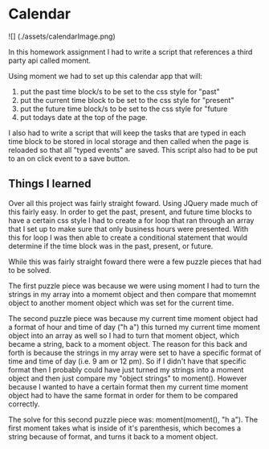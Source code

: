 # Calendar

![] (./assets/calendarImage.png)

In this homework assignment I had to write a script that references a third party api called moment. 

Using moment we had to set up this calendar app that will:
  1) put the past time block/s to be set to the css style for "past"
  2) put the current time block to be set to the css style for "present"
  3) put the future time block/s to be set to the css style for "future
  4) put todays date at the top of the page.
  
I also had to write a script that will keep the tasks that are typed in each time block to be stored in local storage and then called when the page is reloaded so that all "typed events" are saved. This script also had to be put to an on click event to a save button. 

## Things I learned

Over all this project was fairly straight foward. Using JQuery made much of this fairly easy. In order to get the past, present, and future time blocks to have a certain css style I had to create a for loop that ran through an array that I set up to make sure that only business hours were presented. With this for loop I was then able to create a conditional statement that would determine if the time block was in the past, present, or future. 

While this was fairly straight foward there were a few puzzle pieces that had to be solved. 

The first puzzle piece was because we were using moment I had to turn the strings in my array into a momemt object and then compare that momemnt object to another moment object which was set for the current time. 

The second puzzle piece was because my current time moment object had a format of hour and time of day ("h a") this turned my current time moment object into an array as well so I had to turn that moment object, which became a string, back to a moment object. The reason for this back and forth is because the strings in my array were set to have a specific format of time and time of day (i.e. 9 am or 12 pm). So if I didn't have that specific format then I probably could have just turned my strings into a moment object and then just compare my "object strings" to moment(). However because I wanted to have a certain format then my current time moment object had to have the same format in order for them to be compared correctly. 

The solve for this second puzzle piece was: moment(moment(), "h a"). The first moment takes what is inside of it's parenthesis, which becomes a string because of format, and turns it back to a moment object. 


